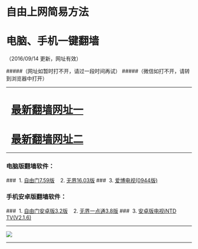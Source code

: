 # 自由上网简易方法
# 电脑、手机一键翻墙
（2016/09/14 更新，网址有效）

#####（网址如暂时打不开，请过一段时间再试）
#####（微信如打不开，请转到浏览器中打开）


***

# &nbsp;&nbsp;<a href="https://github.com/zhen99425/free1/blob/master/README.md?914" target="_blank">最新翻墙网址一</a>

# &nbsp;&nbsp;<a href="https://github.com/zhen99425/free2/blob/master/README.md?914" target="_blank">最新翻墙网址二</a>

***


### 电脑版翻墙软件：
###&nbsp;&nbsp;1. <a href="http://da8wc507nc9ea.cloudfront.net/fgget.php?fid=fg759p.zip" target="_blank">自由门7.59版</a>&nbsp;&nbsp;&nbsp;&nbsp;2. <a href="http://da8wc507nc9ea.cloudfront.net/fgget.php?fid=U1603.zip" target="_blank">无界16.03版</a>
###&nbsp;&nbsp;3. <a href="http://da8wc507nc9ea.cloudfront.net/fgget.php?fid=GreeniPPOTV_Setup_Ver12Build944b.zip" target="_blank">爱博电视(0944版)</a>

### 手机安卓版翻墙软件：
###&nbsp;&nbsp;1. <a href="http://da8wc507nc9ea.cloudfront.net/fgget.php?fid=fgma32.apk" target="_blank">自由门安卓版3.2版</a>&nbsp;&nbsp;&nbsp;&nbsp;2. <a href="http://da8wc507nc9ea.cloudfront.net/fgget.php?fid=um3.8.apk" target="_blank">无界一点通3.8版</a>
###&nbsp;&nbsp;3. <a href="http://da8wc507nc9ea.cloudfront.net/fgget.php?fid=iNTD_TV.apk" target="_blank">安卓版电视iNTD TV(V2.1.6)</a>

***

 <a href="https://d1dv2d1k0mse32.cloudfront.net/pic/yjfq-20160831ok-b.png" target="_blank"> <img src="https://d1dv2d1k0mse32.cloudfront.net/pic/yjfq-20160831ok-b.png"> </a>
 
***

 
